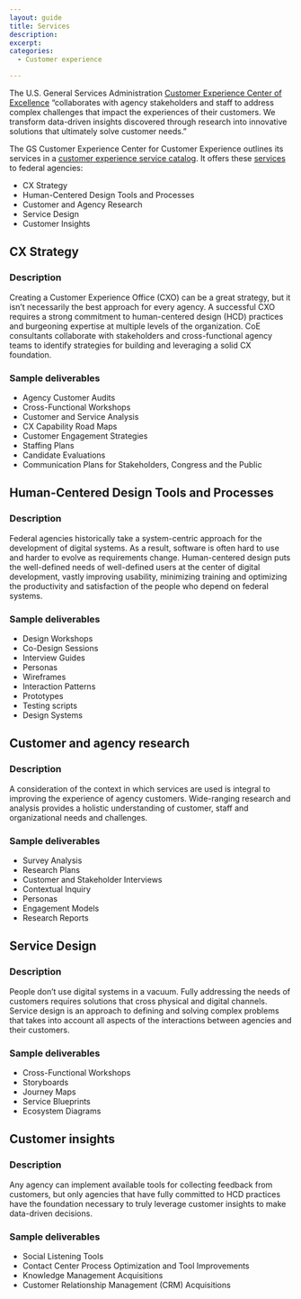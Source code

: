 ```yaml
---
layout: guide
title: Services
description: 
excerpt: 
categories:
  - Customer experience

---
```


The U.S. General Services Administration [Customer Experience Center of Excellence](https://coe.gsa.gov/coe/customer-experience.html) “collaborates with agency stakeholders and staff to address complex challenges that impact the experiences of their customers. We transform data-driven insights discovered through research into innovative solutions that ultimately solve customer needs.”

The GS Customer Experience Center for Customer Experience outlines its services in a [customer experience service catalog](https://coe.gsa.gov/docs/2020/CXServiceCatalog.pdf). It offers these [services](https://coe.gsa.gov/coe/customer-experience.html#service-offerings) to federal agencies:

*   CX Strategy
*   Human-Centered Design Tools and Processes
*   Customer and Agency Research
*   Service Design
*   Customer Insights

## CX Strategy

###  Description

Creating a Customer Experience Office (CXO) can be a great strategy, but it isn’t necessarily the best approach for every agency. A successful CXO requires a strong commitment to human-centered design (HCD) practices and burgeoning expertise at multiple levels of the organization. CoE consultants collaborate with stakeholders and cross-functional agency teams to identify strategies for building and leveraging a solid CX foundation.

###  Sample deliverables

*   Agency Customer Audits
*   Cross-Functional Workshops
*   Customer and Service Analysis
*   CX Capability Road Maps
*   Customer Engagement Strategies
*   Staffing Plans
*   Candidate Evaluations
*   Communication Plans for Stakeholders, Congress and the Public

##  Human-Centered Design Tools and Processes

###  Description

Federal agencies historically take a system-centric approach for the development of digital systems. As a result, software is often hard to use and harder to evolve as requirements change. Human-centered design puts the well-defined needs of well-defined users at the center of digital development, vastly improving usability, minimizing training and optimizing the productivity and satisfaction of the people who depend on federal systems.

###  Sample deliverables

*   Design Workshops
*   Co-Design Sessions
*   Interview Guides
*   Personas
*   Wireframes
*   Interaction Patterns
*   Prototypes
*   Testing scripts
*   Design Systems

##  Customer and agency research

###  Description

A consideration of the context in which services are used is integral to improving the experience of agency customers. Wide-ranging research and analysis provides a holistic understanding of customer, staff and organizational needs and challenges. 

###  Sample deliverables

*   Survey Analysis
*   Research Plans
*   Customer and Stakeholder Interviews
*   Contextual Inquiry
*   Personas
*   Engagement Models
*   Research Reports

##  Service Design

###  Description


People don’t use digital systems in a vacuum. Fully addressing the needs of customers requires solutions that cross physical and digital channels. Service design is an approach to defining and solving complex problems that takes into account all aspects of the interactions between agencies and their customers. 


###  Sample deliverables

*   Cross-Functional Workshops
*   Storyboards
*   Journey Maps
*   Service Blueprints
*   Ecosystem Diagrams

##  Customer insights


###  Description


Any agency can implement available tools for collecting feedback from customers, but only agencies that have fully committed to HCD practices have the foundation necessary to truly leverage customer insights to make data-driven decisions.


###  Sample deliverables

*   Social Listening Tools
*   Contact Center Process Optimization and Tool Improvements
*   Knowledge Management Acquisitions
*   Customer Relationship Management (CRM) Acquisitions

